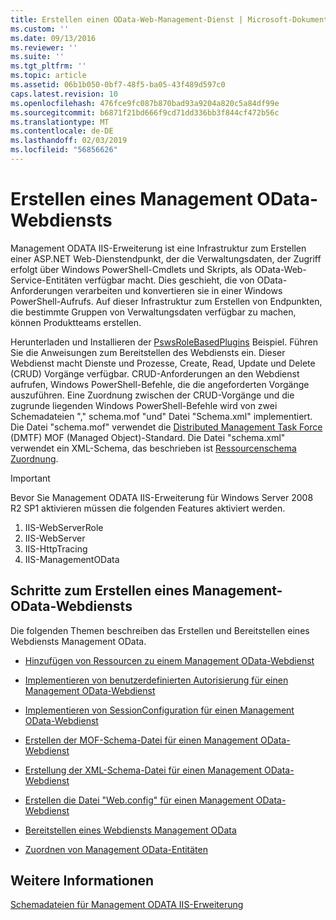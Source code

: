 ```yaml
---
title: Erstellen einen OData-Web-Management-Dienst | Microsoft-Dokumentation
ms.custom: ''
ms.date: 09/13/2016
ms.reviewer: ''
ms.suite: ''
ms.tgt_pltfrm: ''
ms.topic: article
ms.assetid: 06b1b050-0bf7-48f5-ba05-43f489d597c0
caps.latest.revision: 10
ms.openlocfilehash: 476fce9fc087b870bad93a9204a820c5a84df99e
ms.sourcegitcommit: b6871f21bd666f9cd71dd336bb3f844cf472b56c
ms.translationtype: MT
ms.contentlocale: de-DE
ms.lasthandoff: 02/03/2019
ms.locfileid: "56856626"
---
```

# <a name="creating-a-management-odata-web-service"></a>Erstellen eines Management OData-Webdiensts

Management ODATA IIS-Erweiterung ist eine Infrastruktur zum Erstellen einer ASP.NET Web-Dienstendpunkt, der die Verwaltungsdaten, der Zugriff erfolgt über Windows PowerShell-Cmdlets und Skripts, als OData-Web-Service-Entitäten verfügbar macht. Dies geschieht, die von OData-Anforderungen verarbeiten und konvertieren sie in einer Windows PowerShell-Aufrufs. Auf dieser Infrastruktur zum Erstellen von Endpunkten, die bestimmte Gruppen von Verwaltungsdaten verfügbar zu machen, können Produktteams erstellen.

Herunterladen und Installieren der [PswsRoleBasedPlugins](https://code.msdn.microsoft.com:443/windowsdesktop/PswsRoleBasedPlugins-9c79b75a) Beispiel. Führen Sie die Anweisungen zum Bereitstellen des Webdiensts ein. Dieser Webdienst macht Dienste und Prozesse, Create, Read, Update und Delete (CRUD) Vorgänge verfügbar. CRUD-Anforderungen an den Webdienst aufrufen, Windows PowerShell-Befehle, die die angeforderten Vorgänge auszuführen. Eine Zuordnung zwischen der CRUD-Vorgänge und die zugrunde liegenden Windows PowerShell-Befehle wird von zwei Schemadateien "," schema.mof "und" Datei "Schema.xml" implementiert. Die Datei "schema.mof" verwendet die [Distributed Management Task Force](https://www.dmtf.org/) (DMTF) MOF (Managed Object)-Standard. Die Datei "schema.xml" verwendet ein XML-Schema, das beschrieben ist [Ressourcenschema Zuordnung](./resource-mapping-schema.md).

> [!IMPORTANT]
> Bevor Sie Management ODATA IIS-Erweiterung für Windows Server 2008 R2 SP1 aktivieren müssen die folgenden Features aktiviert werden.
>
> 1.  IIS-WebServerRole
> 2.  IIS-WebServer
> 3.  IIS-HttpTracing
> 4.  IIS-ManagementOData

## <a name="steps-for-creating-a-management-odata-web-service"></a>Schritte zum Erstellen eines Management-OData-Webdiensts

Die folgenden Themen beschreiben das Erstellen und Bereitstellen eines Webdiensts Management OData.

- [Hinzufügen von Ressourcen zu einem Management OData-Webdienst](./adding-resources-to-a-management-odata-web-service.md)

- [Implementieren von benutzerdefinierten Autorisierung für einen Management OData-Webdienst](./implementing-custom-authorization-for-a-management-odata-web-service.md)

- [Implementieren von SessionConfiguration für einen Management OData-Webdienst](./implementing-sessionconfiguration-for-a-management-odata-web-service.md)

- [Erstellen der MOF-Schema-Datei für einen Management OData-Webdienst](./authoring-the-mof-schema-file-for-a-management-odata-web-service.md)

- [Erstellung der XML-Schema-Datei für einen Management OData-Webdienst](./authoring-the-xml-schema-file-for-a-management-odata-web-service.md)

- [Erstellen die Datei "Web.config" für einen Management OData-Webdienst](./authoring-the-web-config-file-for-a-management-odata-web-service.md)

- [Bereitstellen eines Webdiensts Management OData](./deploying-a-management-odata-web-service.md)

- [Zuordnen von Management OData-Entitäten](./associating-management-odata-entities.md)

## <a name="see-also"></a>Weitere Informationen

[Schemadateien für Management ODATA IIS-Erweiterung](./management-odata-iis-extension-schema-files.md)
